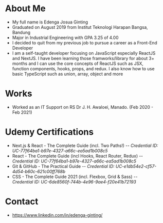 # About Me

- My full name is Edenga Josua Ginting
- Graduated on August 2019 from Institut Teknologi Harapan Bangsa, Bandung
- Major in Industrial Engineering with GPA 3.25 of 4.00
- I decided to quit from my previous job to pursue a career as a Front-End Developer
- I am a self-taught developer focusing on JavaScript especially ReactJS and NextJS. I have been learning those framworks/library for about 3+ months and I can use the core concepts of ReactJS such as JSX, function components, hooks, props, and redux. I also know how to use basic TypeScript such as union, array, object and more

# Works 
- Worked as an IT Support on RS Dr J. H. Awaloei, Manado. (Feb 2020 - Feb 2021)

# Udemy Certifications
- Next.js & React - The Complete Guide (incl. Two Paths!) -- *Credential ID: UC-77f64ba1-b97e-4327-a66c-ea5ad1b008c5*
- React - The Complete Guide (incl Hooks, React Router, Redux) -- *Credential ID: UC-77f64ba1-b97e-4327-a66c-ea5ad1b008c5*
- Git & GitHub - The Practical Guide -- *Credential ID: UC-e1db54e2-cf57-4d54-b60c-621c00ff768b*
- CSS - The Complete Guide 2021 (incl. Flexbox, Grid & Sass) -- *Credential ID: UC-6de8560f-744b-4e96-9ae4-f20e41b72193*

# Contact 
- https://www.linkedin.com/in/edenga-ginting/
